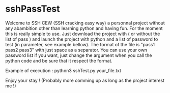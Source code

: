 # sshPassTest
Welcome to SSH CEW (SSH cracking easy way) a personnal project without any abambition other than learning python and having fun.
For the moment this is really simple to use. Just download the project with ( or without the list of pass ) and launch the project with python and a list of password to test (in parameter, see example bellow).
The format of the file is "pass1 pass2 pass3" with just space as a separator.
You can use your own password list if you want, just change the argument when you call the python code and be sure that it respect the format.

Example of execution :
  python3 sshTest.py your_file.txt

Enjoy your stay ! 
(Probably more comming up as long as the project interest me !)
